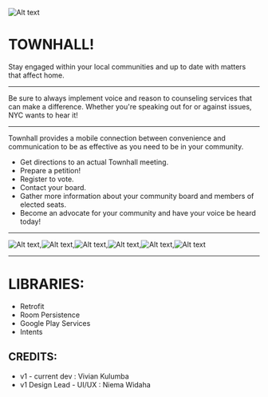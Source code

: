 ![Alt text](Townhall_icon.png)


TOWNHALL!
===========

Stay engaged within your local communities and up to date with matters that affect home. 

----------------------------------------------------------------------------------------
Be sure to always implement voice and reason to counseling services that can make a difference. 
Whether you're speaking out for or against issues, NYC wants to hear it! 

----------------------------------------------------------------------
Townhall provides a mobile connection between convenience and communication to be as effective as you need to be in your community.

* Get directions to an actual Townhall meeting.
* Prepare a petition!
* Register to vote.
* Contact your board.
* Gather more information about your community board and members of elected seats.
* Become an advocate for your community and have your voice be heard today!
-----------------------------------------------------------------------------

![Alt text](Screenshot_2018-10-07-22-39-59.png),![Alt text](Screenshot_2018-10-07-22-40-09.png),![Alt text](Screenshot_2018-10-07-22-40-18.png),![Alt text](Screenshot_2018-10-07-22-40-25.png),![Alt text](Screenshot_2018-10-07-22-40-41.png),![Alt text](Screenshot_2018-10-07-22-40-45.png)

_____________________________________________________________________________________________________________________________________________________________________________________________________________________________________________________________________________________________________________________________________________________________________

LIBRARIES:
===========

* Retrofit
* Room Persistence
* Google Play Services
* Intents

CREDITS:
----------
* v1 - current dev : Vivian Kulumba
* v1 Design Lead - UI/UX : Niema Widaha
